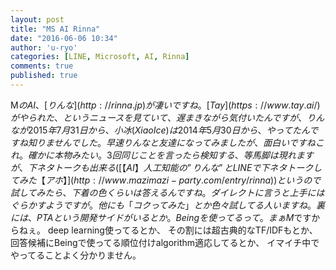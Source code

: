 ```yaml
---
layout: post
title: "MS AI Rinna"
date: "2016-06-06 10:34"
author: 'u-ryo'
categories: [LINE, Microsoft, AI, Rinna]
comments: true
published: true
---
```

M$のAI、[りんな](http://rinna.jp)が凄いですね。
[Tay](https://www.tay.ai/)がやられた、
というニュースを見ていて、遅まきながら気付いたんですが、
りんなが2015年7月31日から、小冰(XiaoIce)は2014年5月30日から、
やってたんですね知りませんでした。
早速りんなと友達になってみましたが、
面白いですねこれ。確かに本物みたい。
3回同じことを言ったら検知する、等馬脚は現れますが、
下ネタトークも出来る([【AI】人工知能の”りんな”とLINEで下ネタトークしてみた【アホ】](http://www.mazimazi-party.com/entry/rinna))というので
試してみたら、下着の色くらいは答えるんですね。
ダイレクトに言うと上手にはぐらかすようですが。
他にも「コクってみた」とか色々試してる人いますね。
裏には、PTAという開発サイドがいるとか。
Beingを使ってるって。まぁM$ですからねぇ。
deep learning使ってるとか、
その割には超古典的なTF/IDFもとか、
回答候補にBeingで使ってる順位付けalgorithm適応してるとか、
イマイチ中でやってることよく分かりません。